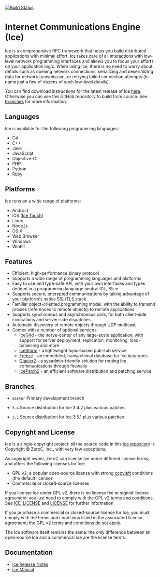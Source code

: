 [![Build Status](https://travis-ci.org/zeroc-ice/ice.svg?branch=master)](https://travis-ci.org/zeroc-ice/ice)

# Internet Communications Engine (Ice)

Ice is a comprehensive RPC framework that helps you build distributed applications with minimal effort. Ice takes care of all interactions with low-level network programming interfaces and allows you to focus your efforts on your application logic. When using Ice, there is no need to worry about details such as opening network connections, serializing and deserializing data for network transmission, or retrying failed connection attempts (to name just a few of dozens of such low-level details).

You can find download instructions for the latest release of Ice [here](https://zeroc.com/download.html). Otherwise you can use this GitHub repository to build from source. See [branches](#branches) for more information.

## Languages

Ice is available for the following programming languages:

- C#
- C++
- Java
- JavaScript
- Objective-C
- PHP
- Python
- Ruby

## Platforms

Ice runs on a wide range of platforms:

- Android
- iOS ([Ice Touch](https://github.com/zeroc-ice/icetouch))
- Linux
- Node.js
- OS X
- Web Browser
- Windows
- WinRT

## Features

- Efficient, high-performance binary protocol
- Supports a wide range of programming languages and platforms
- Easy to use and type-safe API, with your own interfaces and types defined in
  a programming language neutral IDL, Slice
- Supports secure, encrypted communications by taking advantage of your
  platform's native SSL/TLS stack
- Familiar object-oriented programming model, with the ability to transmit
  proxies (references to remote objects) to remote applications
- Supports synchronous and asynchronous calls, for both client-side invocations
  and server-side dispatches
- Automatic discovery of remote objects through UDP multicast
- Comes with a number of optional services:
    - [IceGrid](https://zeroc.com/icegrid/index.html) - the nerve-center of any large-scale application, with support for server deployment, replication, monitoring, load-balancing and more
    - [IceStorm](https://zeroc.com/icestorm/index.html) - a lightweight topic-based pub-sub service
    - [Freeze](https://zeroc.com/freeze/index.html) - an embedded, transactional database for Ice datatypes
    - [Glacier2](https://zeroc.com/glacier2/index.html) - a sysadmin-friendly solution for routing Ice communications through firewalls
    - [IcePatch2](https://zeroc.com/icepatch2/index.html) - an efficient software distribution and patching service

## Branches

- `master`
  Primary development branch

- `3.4`
  Source distribution for Ice 3.4.2 plus various patches

- `3.5`
  Source distribution for Ice 3.5.1 plus various patches


## Copyright and License

Ice is a single-copyright project: all the source code in this [ice repository](https://github.com/zeroc-ice/ice) is Copyright &copy; ZeroC, Inc., with very few exceptions.

As copyright owner, ZeroC can license Ice under different license terms, and offers the following licenses for Ice:
- GPL v2, a popular open-source license with strong [copyleft](http://en.wikipedia.org/wiki/Copyleft) conditions (the default license)
- Commercial or closed-source licenses

If you license Ice under GPL v2, there is no license fee or signed license agreement: you just need to comply with the GPL v2 terms and conditions. See [ICE_LICENSE](./ICE_LICENSE) and [LICENSE](./LICENSE) for further information.

If you purchase a commercial or closed-source license for Ice, you must comply with the terms and conditions listed in the associated license agreement; the GPL v2 terms and conditions do not apply.

The Ice software itself remains the same: the only difference between an open-source Ice and a commercial Ice are the license terms.

## Documentation

- [Ice Release Notes](https://doc.zeroc.com/display/Rel/Ice+3.6.0+Release+Notes)
- [Ice Manual](https://doc.zeroc.com/display/Ice36/Home)
